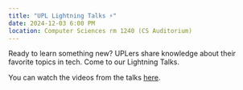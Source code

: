 ```yaml
---
title: "UPL Lightning Talks ⚡"
date: 2024-12-03 6:00 PM
location: Computer Sciences rm 1240 (CS Auditorium)
---
```


Ready to learn something new? UPLers share knowledge about their favorite topics in tech. Come to our Lightning Talks.

You can watch the videos from the talks [here](https://www.youtube.com/playlist?list=PLtu1Btc5X0_mj-pEoJk-aQCUziIDAA7Xn).

